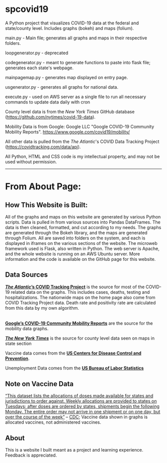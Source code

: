# spcovid19
A Python project that visualizes COVID-19 data at the federal and state/county level. Includes graphs (bokeh) and maps (folium).

main.py - Main file; generates all graphs and maps in their respective folders.

loopgenerator.py - deprecated

codegenerator.py - meant to generate functions to paste into flask file; generates each state's webpage.

mainpagemap.py - generates map displayed on entry page.

usgenerator.py - generates all graphs for national data.

execute.py - used on AWS server as a single file to run all necessary commands to update data daily with cron

County level data is from the <i>New York Times</i> GitHub database (https://github.com/nytimes/covid-19-data).

Mobility Data is from Google:
Google LLC "Google COVID-19 Community Mobility Reports".
https://www.google.com/covid19/mobility/


All other data is pulled from the <i>The Atlantic</i>'s COVID Data Tracking Project (https://covidtracking.com/data/api).

All Python, HTML and CSS code is my intellectual property, and may not be used without permission.

---------------------------------------------------------------------------------------------------------------------------------------------------------------------------------

<h1>From About Page:</h1>
<h2>How This Website is Built:</h2>
All of the graphs and maps on this website are generated by various Python scripts. Data is pulled in from various sources into Pandas DataFrames. The data is then cleaned, formatted, and cut according to my needs. The graphs are generated through the Bokeh library, and the maps are generated through Folium. All are saved into folders on the system, and each is displayed in iframes on the various sections of the website. The microweb framework used is Flask, also written in Python. The web server is Apache, and the whole website is running on an AWS Ubuntu server. More information and the code is available on the GitHub page for this website.
            
<h2>Data Sources</h2>
<b><a href="https://covidtracking.com/"><i>The Atlantic</i>’s COVID Tracking Project</a></b> is the source for most of the COVID-19 related data on the graphs. This includes cases, deaths, testing and hospitalizations. The nationwide maps on the home page also come from COVID Tracking Project data. Death rate and positivity rate are calculated from this data by my own algorithm.
<h6></h6>
<a href="https://www.google.com/covid19/mobility/"><b>Google’s COVID-19 Community Mobility Reports</b></a> are the source for the mobility data graphs.

<a href="https://www.nytimes.com/article/coronavirus-county-data-us.html"><i><b>The New York Times</b></i></a> is the source for county level data seen on maps in state section

Vaccine data comes from the <a href="https://data.cdc.gov/Vaccinations/COVID-19-Vaccine-Distribution-Allocations-by-Juris/b7pe-5nws"><b>US Centers for Disease Control and Prevention</b></a>.

Unemployment Data comes from the <b><a href="https://www.bls.gov/web/laus/laumstrk.htm">US Bureau of Labor Statistics</a></b>

<h2>Note on Vaccine Data</h2>
<u>“This dataset lists the allocations of doses made available for states and jurisdictions to order against. Weekly allocations are provided to states on Tuesdays; after doses are ordered by states, shipments begin the following Monday. The entire order may not arrive in one shipment or on one day, but over the course of the week”</u> – <a href="https://data.cdc.gov/Vaccinations/COVID-19-Vaccine-Distribution-Allocations-by-Juris/saz5-9hgg">CDC</a>; Vaccine data shown in graphs is allocated vaccines, not administered vaccines.

<h2>About</h2>
This is a website I built meant as a project and learning experience. Feedback is appreciated.

